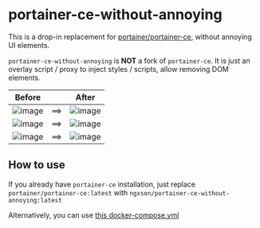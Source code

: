 # portainer-ce-without-annoying

This is a drop-in replacement for [portainer/portainer-ce](https://hub.docker.com/r/portainer/portainer-ce), without annoying UI elements.

`portainer-ce-without-annoying` is **NOT** a fork of `portainer-ce`. It is just an overlay script / proxy to inject styles / scripts, allow removing DOM elements.

| Before ||  After |
|---|---|---|
| ![image](https://user-images.githubusercontent.com/7702203/236629225-5703d704-0d3e-4eb4-b460-e91bb7dbe19d.png) | ==> | ![image](https://user-images.githubusercontent.com/7702203/236629236-53df8ff4-7fb3-4144-876f-a04ce8ab9ea4.png) |
| ![image](https://user-images.githubusercontent.com/7702203/236629290-e616ff6a-b69b-4848-80ab-b4d93ca9d25e.png) | ==> | ![image](https://user-images.githubusercontent.com/7702203/236629305-9130c816-2fd6-4bec-b1c8-c117b6381d4b.png) |
| ![image](https://user-images.githubusercontent.com/7702203/236629353-5fd003d4-1725-46ab-bed9-15df02705263.png) | ==> | ![image](https://user-images.githubusercontent.com/7702203/236629375-a248f359-2730-4dc0-9206-5de84d5ed831.png) |

## How to use

If you already have `portainer-ce` installation, just replace `portainer/portainer-ce:latest` with `ngxson/portainer-ce-without-annoying:latest`

Alternatively, you can use [this docker-compose.yml](https://github.com/ngxson/portainer-ce-without-annoying/blob/master/docker-compose.yml)

